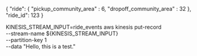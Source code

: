 {
    "ride": {
        "pickup_community_area" : 6,
        "dropoff_community_area" : 32
    },
    "ride_id": 123
}

KINESIS_STREAM_INPUT=ride_events
aws kinesis put-record \
    --stream-name ${KINESIS_STREAM_INPUT} \
    --partition-key 1 \
    --data "Hello, this is a test."